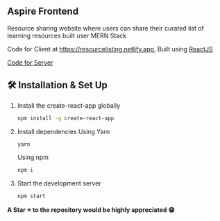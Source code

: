 
## Aspire Frontend
<p>Resource sharing website where users can share their curated list of learning resources built user MERN Stack</p>
<p>Code for Client at <a href="https://resourcelisting.netlify.app" target="_blank">https://resourcelisting.netlify.app</a>, Built using <a href="https://reactjs.org/" target="_blank">ReactJS</a></p>

<a href="https://github.com/AbhinavRajesh/Resource-Listing-Server" target="_blank" >Code for Server</a>

## 🛠 Installation & Set Up

1. Install the create-react-app globally

   ```sh
   npm install -g create-react-app
   ```


2. Install dependencies
   Using Yarn
   ```sh
   yarn
   ```
   Using npm
   ```sh
   npm i
   ```

3. Start the development server

   ```sh
   npm start
   ```
   
**A Star ⭐ to the repository would be highly appreciated 😁** 
